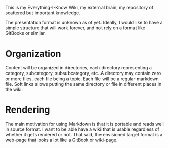This is my Everything-I-Know Wiki, my external brain, my repository of scattered but important knowledge.

The presentation format is unknown as of yet. Ideally, I would like to have a simple structure that will work forever, and not rely on a format like GitBooks or similar.

Organization
============

Content will be organized in directories, each directory representing a
category, subcategory, subsubcategory, etc. A directory may contain zero or
more files, each file being a topic. Each file will be a regular markdown file.
Soft links allows putting the same directory or file in different places in the
wiki.

Rendering
=========

The main motivation for using Markdown is that it is portable and reads well in
source format. I want to be able have a wiki that is usable regardless of
whether it gets rendered or not. That said, the envisioned target format is a
web-page that looks a lot like a GitBook or wiki-page.

